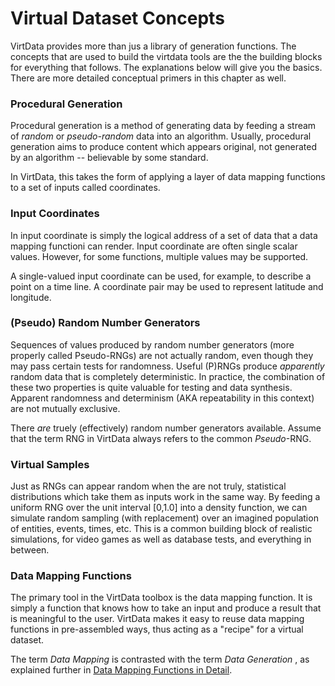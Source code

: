 Virtual Dataset Concepts
========================

VirtData provides more than jus a library of generation functions.
The concepts that are used to build the virtdata tools are the
the building blocks for everything that follows. The explanations
below will give you the basics. There are more detailed conceptual
primers in this chapter as well.

### Procedural Generation

Procedural generation is a method of generating data by feeding
a stream of *random* or *pseudo-random* data into an algorithm. 
Usually, procedural generation aims to produce content which appears
original, not generated by an algorithm -- believable by some standard.

In VirtData, this takes the form of applying a layer of 
data mapping functions to a set of inputs called coordinates.

### Input Coordinates

In input coordinate is simply the logical address of a set
of data that a data mapping functioni can render. 
Input coordinate are often single scalar values. However,
for some functions, multiple values may be supported.

A single-valued input coordinate can be used, for example, to
describe a point on a time line. A coordinate pair may be used
to represent latitude and longitude.


### (Pseudo) Random Number Generators

Sequences of values produced by random number generators
(more properly called Pseudo-RNGs) are not actually random, even
though they may pass certain tests for randomness. Useful (P)RNGs
produce *apparently* random data that is completely deterministic. In 
practice, the combination of these two properties is quite valuable
for testing and data synthesis. Apparent randomness and determinism
(AKA repeatability in this context) are not mutually exclusive.

There *are* truely (effectively) random number generators available.
Assume that the term RNG in VirtData always refers to the common
*Pseudo*-RNG.

### Virtual Samples

Just as RNGs can appear random when the are not truly, statistical
distributions which take them as inputs work in the same way. By
feeding a uniform RNG over the unit interval [0,1.0] into a density
function, we can simulate random sampling (with replacement) over
an imagined population of entities, events, times, etc. This is a
common building block of realistic simulations, for video games
as well as database tests, and everything in between.

### Data Mapping Functions

The primary tool in the VirtData toolbox is the data mapping function.
It is simply a function that knows how to take an input and produce
a result that is meaningful to the user. VirtData makes it easy to
reuse data mapping functions in pre-assembled ways, thus acting as
a "recipe" for a virtual dataset.

The term *Data Mapping* is contrasted with the term *Data Generation*
, as explained further in
[Data Mapping Functions in Detail](./concepts/data_mapping.html).

